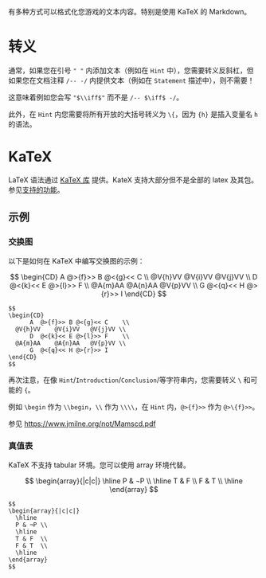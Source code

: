 有多种方式可以格式化您游戏的文本内容。特别是使用 KaTeX 的 Markdown。

# 转义
通常，如果您在引号 `" "` 内添加文本（例如在 `Hint` 中），您需要转义反斜杠，但如果您在文档注释 `/-- -/` 内提供文本（例如在 `Statement` 描述中），则不需要！

这意味着例如您会写 `"$\\iff$"` 而不是 `/-- $\iff$ -/`。

此外，在 `Hint` 内您需要将所有开放的大括号转义为 `\{`，因为 `{h}` 是插入变量名 `h` 的语法。

# KaTeX

LaTeX 语法通过 [KaTeX 库](https://katex.org) 提供。KateX 支持大部分但不是全部的 latex 及其包。
参见[支持的功能](https://katex.org/docs/supported.html)。

## 示例

### 交换图

以下是如何在 KaTeX 中编写交换图的示例：

$$
\begin{CD}
      A  @>{f}>> B @<{g}<< C    \\
  @V{h}VV    @V{i}VV   @V{j}VV \\
      D  @<{k}<< E @>{l}>> F    \\
  @A{m}AA    @A{n}AA   @V{p}VV \\
      G  @<{q}<< H @>{r}>> I
\end{CD}
$$

```
$$
\begin{CD}
      A  @>{f}>> B @<{g}<< C    \\
  @V{h}VV    @V{i}VV   @V{j}VV \\
      D  @<{k}<< E @>{l}>> F    \\
  @A{m}AA    @A{n}AA   @V{p}VV \\
      G  @<{q}<< H @>{r}>> I
\end{CD}
$$
```

再次注意，在像 `Hint`/`Introduction`/`Conclusion`/等字符串内，您需要转义 `\` 和可能的 `{`。

例如 `\begin` 作为 `\\begin`，`\\` 作为 `\\\\`，在 `Hint` 内，`@>{f}>>` 作为 `@>\{f}>>`。

参见 https://www.jmilne.org/not/Mamscd.pdf

### 真值表

KaTeX 不支持 tabular 环境。您可以使用 array 环境代替。

$$
\begin{array}{|c|c|}
  \hline
  P & ¬P \\
  \hline
  T & F  \\
  F & T  \\
  \hline
\end{array}
$$

```
$$
\begin{array}{|c|c|}
  \hline
  P & ¬P \\
  \hline
  T & F  \\
  F & T  \\
  \hline
\end{array}
$$
```
